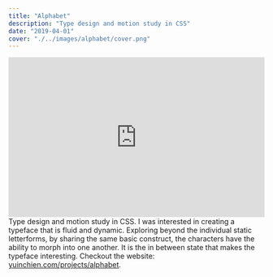 ```yaml
---
title: "Alphabet"
description: "Type design and motion study in CSS"
date: "2019-04-01"
cover: "./../images/alphabet/cover.png"
---
```


<div class="video"><div style="padding:62.5% 0 0 0;position:relative;"><iframe src="https://player.vimeo.com/video/408488652?autoplay=1&loop=1&title=0&byline=0&portrait=0" style="position:absolute;top:0;left:0;width:100%;height:100%;" frameborder="0" allow="autoplay; fullscreen" allowfullscreen></iframe></div><script src="https://player.vimeo.com/api/player.js"></script></div>
<div class="text">Type design and motion study in CSS. I was interested in creating a typeface that is fluid and dynamic. Exploring beyond the individual static letterforms, by sharing the same basic construct, the characters have the ability to morph into one another. It is the in between state that makes the typeface interesting.  Checkout the website: <a href="https://yuinchien.com/projects/alphabet/" target="_blank">yuinchien.com/projects/alphabet</a>.</div>
